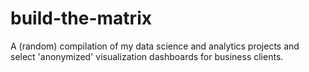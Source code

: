 # build-the-matrix

A (random) compilation of my data science and analytics projects and select 'anonymized' visualization dashboards for business clients. 
